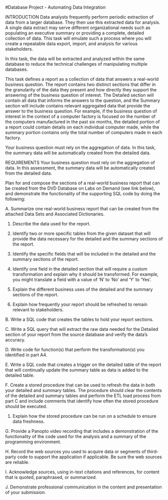 #Database Project - Automating Data Integration

INTRODUCTION
Data analysts frequently perform periodic extraction of data from a larger database. They then use this extracted data for analysis. A single data extract may serve different organizational needs such as populating an executive summary or providing a complete, detailed collection of data. This task will emulate such a process where you will create a repeatable data export, import, and analysis for various stakeholders.

In this task, the data will be extracted and analyzed within the same database to reduce the technical challenges of manipulating multiple databases.

This task defines a report as a collection of data that answers a real-world business question. The report contains two distinct sections that differ in the granularity of the data they present and how directly they support the answering of the business question of interest. The Detailed section will contain all data that informs the answers to the question, and the Summary section will include contains relevant aggregated data that provide the answer to the business question. For example, if the business question of interest in the context of a computer factory is focused on the number of the computers manufactured in the past six months, the detailed portion of a report could contain details on each individual computer made, while the summary portion contains only the total number of computers made in each factory.

Your business question must rely on the aggregation of data. In this task, the summary data will be automatically created from the detailed data.

REQUIREMENTS
Your business question must rely on the aggregation of data. In this assessment, the summary data will be automatically created from the detailed data.

Plan for and compose the sections of a real-world business report that can be created from the DVD Database on Labs on Demand (see link below), and demonstrate the functionality of the supporting SQL code by doing the following:

A.   Summarize one real-world business report that can be created from the attached Data Sets and Associated Dictionaries. 

  1.  Describe the data used for the report.

  2.  Identify two or more specific tables from the given dataset that will provide the data necessary for the detailed and the summary sections of the report.

  3.  Identify the specific fields that will be included in the detailed and the summary sections of the report. 

  4.  Identify one field in the detailed section that will require a custom transformation and explain why it should be transformed. For example, you might translate a field with a value of ‘N’ to ‘No’ and ‘Y’ to ‘Yes’.

  5.  Explain the different business uses of the detailed and the summary sections of the report.

  6.  Explain how frequently your report should be refreshed to remain relevant to stakeholders.

B.   Write a SQL code that creates the tables to hold your report sections. 

C.   Write a SQL query that will extract the raw data needed for the Detailed section of your report from the source database and verify the data’s accuracy.

D.   Write code for function(s) that perform the transformation(s) you identified in part A4.

E.   Write a SQL code that creates a trigger on the detailed table of the report that will continually update the summary table as data is added to the detailed table.

F.   Create a stored procedure that can be used to refresh the data in both your detailed and summary tables. The procedure should clear the contents of the detailed and summary tables and perform the ETL load process from part C and include comments that identify how often the stored procedure should be executed.

  1.  Explain how the stored procedure can be run on a schedule to ensure data freshness.

 

G.   Provide a Panopto video recording that includes a demonstration of the functionality of the code used for the analysis and a summary of the programming environment. 

H.   Record the web sources you used to acquire data or segments of third-party code to support the application if applicable. Be sure the web sources are reliable.

I.   Acknowledge sources, using in-text citations and references, for content that is quoted, paraphrased, or summarized.

J.   Demonstrate professional communication in the content and presentation of your submission.
